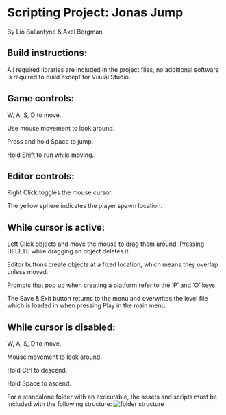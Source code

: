 # Scripting Project: Jonas Jump

By Lio Ballantyne & Axel Bergman

## Build instructions: 
All required libraries are included in the project files, no additional software is required to build except for Visual Studio.

## Game controls:
  W, A, S, D to move.

  Use mouse movement to look around. 

  Press and hold Space to jump.

  Hold Shift to run while moving.
  

## Editor controls:

  Right Click toggles the mouse cursor.

  The yellow sphere indicates the player spawn location.
  

## While cursor is active:

Left Click objects and move the mouse to drag them around.
Pressing DELETE while dragging an object deletes it.

  Editor buttons create objects at a fixed location, which means they overlap unless 
  moved.
  
  Prompts that pop up when creating a platform refer to the ‘P’ and ‘O’ keys.
  
  The Save & Exit button returns to the menu and overwrites the level file which is loaded
  in when pressing Play in the main menu.

  
## While cursor is disabled:

  W, A, S, D to move.
  
  Mouse movement to look around.
  
  Hold Ctrl to descend.
  
  Hold Space to ascend.

For a standalone folder with an executable, the assets and scripts must be included with the following structure:
![folder structure](https://github.com/user-attachments/assets/3092f26c-e82b-4cdb-ac09-3d1530e2dfa1)
